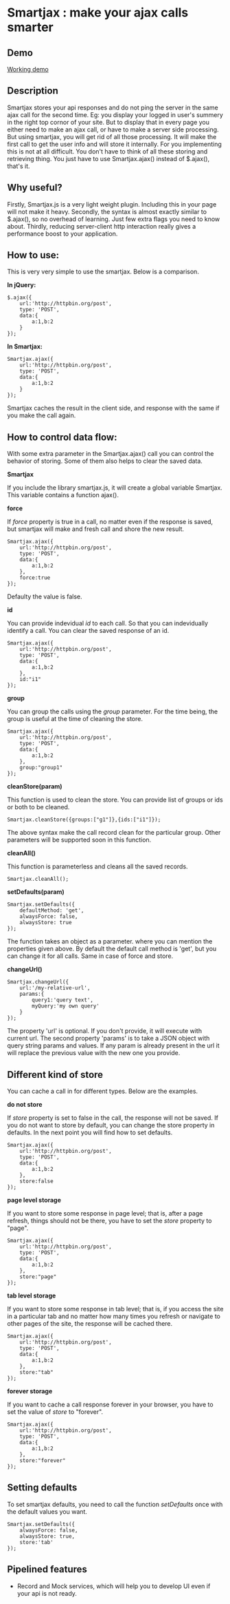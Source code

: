 # Smartjax : make your ajax calls smarter

## Demo
[Working demo](http://www.voidcanvas.com/demo/1339smartjax-demo/)

## Description
Smartjax stores your api responses and do not ping the server in the same ajax call for the second time. Eg: you display your logged in user's summery in the right top cornor of your site. But to display that in every page you either need to make an ajax call, or have to make a server side processing. But using smartjax, you will get rid of all those processing. It will make the first call to get the user info and will store it internally. For you implementing this is not at all difficult. You don't have to think of all these storing and retrieving thing. You just have to use Smartjax.ajax() instead of $.ajax(), that's it.

## Why useful?
Firstly, Smartjax.js is a very light weight plugin. Including this in your page will not make it heavy. Secondly, the syntax is almost exactly similar to $.ajax(), so no overhead of learning. Just few extra flags you need to know about. Thirdly, reducing server-client http interaction really gives a performance boost to your application.


## How to use:
This is very very simple to use the smartjax. Below is a comparison.

**In jQuery:**

	$.ajax({
		url:'http://httpbin.org/post',
		type: 'POST',
		data:{
			a:1,b:2
		}
	});

**In Smartjax:**

	Smartjax.ajax({
		url:'http://httpbin.org/post',
		type: 'POST',
		data:{
			a:1,b:2
		}
	});

Smartjax caches the result in the client side, and response with the same if you make the call again. 

## How to control data flow:

With some extra parameter in the Smartjax.ajax() call you can control the behavior of storing. Some of them also helps to clear the saved data.

**Smartjax**

If you include the library smartjax.js, it will create a global variable Smartjax. This variable contains a function ajax().

**force**

If *force* property is true in a call, no matter even if the response is saved, but smartjax will make and fresh call and shore the new result.

	Smartjax.ajax({
		url:'http://httpbin.org/post',
		type: 'POST',
		data:{
			a:1,b:2
		},
		force:true
	});
Defaulty the value is false.

**id**

You can provide indevidual *id* to each call. So that you can indevidually identify a call. You can clear the saved response of an id.

	Smartjax.ajax({
		url:'http://httpbin.org/post',
		type: 'POST',
		data:{
			a:1,b:2
		},
		id:"i1"
	});

**group**

You can group the calls using the *group* parameter. For the time being, the group is useful at the time of cleaning the store.

	Smartjax.ajax({
		url:'http://httpbin.org/post',
		type: 'POST',
		data:{
			a:1,b:2
		},
		group:"group1"
	});

**cleanStore(param)**

This function is used to clean the store. You can provide list of groups or ids or both to be cleaned.
	
	Smartjax.cleanStore({groups:["g1"]},{ids:["i1"]});

The above syntax make the call record clean for the particular group. Other parameters will be supported soon in this function.

**cleanAll()**

This function is parameterless and cleans all the saved records.
	
	Smartjax.cleanAll();

**setDefaults(param)**
	
	Smartjax.setDefaults({
		defaultMethod: 'get',
		alwaysForce: false,
		alwaysStore: true
	});

The function takes an object as a parameter. where you can mention the properties given above. By default the default call method is 'get', but you can change it for all calls. Same in case of force and store.

**changeUrl()**

	Smartjax.changeUrl({
		url:'/my-relative-url',
		params:{
			query1:'query text',
			myQuery:'my own query'
		}
	});

The property 'url' is optional. If you don't provide, it will execute with current url. The second property 'params' is to take a JSON object with query string params and values. If any param is already present in the url it will replace the previous value with the new one you provide. 

## Different kind of store

You can cache a call in for different types. Below are the examples.

**do not store**

If *store* property is set to false in the call, the response will not be saved. If you do not want to store by default, you can change the store property in defaults. In the next point you will find how to set defaults.

	Smartjax.ajax({
		url:'http://httpbin.org/post',
		type: 'POST',
		data:{
			a:1,b:2
		},
		store:false
	});

**page level storage**

If you want to store some response in page level; that is, after a page refresh, things should not be there, you have to set the *store* property to "page".

	Smartjax.ajax({
		url:'http://httpbin.org/post',
		type: 'POST',
		data:{
			a:1,b:2
		},
		store:"page"
	});


**tab level storage**

If you want to store some response in tab level; that is, if you access the site in a particular tab and no matter how many times you refresh or navigate to other pages of the site, the response will be cached there.

	Smartjax.ajax({
		url:'http://httpbin.org/post',
		type: 'POST',
		data:{
			a:1,b:2
		},
		store:"tab"
	});


**forever storage**

If you want to cache a call response forever in your browser, you have to set the value of *store* to "forever".

	Smartjax.ajax({
		url:'http://httpbin.org/post',
		type: 'POST',
		data:{
			a:1,b:2
		},
		store:"forever"
	});


## Setting defaults

To set smartjax defaults, you need to call the function *setDefaults* once with the default values you want.

	Smartjax.setDefaults({
		alwaysForce: false,
		alwaysStore: true,
		store:'tab'
	});


## Pipelined features
* Record and Mock services, which will help you to develop UI even if your api is not ready.
